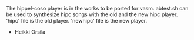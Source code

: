The hippel-coso player is in the works to be ported for vasm.
abtest.sh can be used to synthesize hipc songs with the old and the new
hipc player. 'hipc' file is the old player. 'newhipc' file is the new player.

- Heikki Orsila
